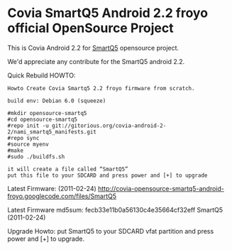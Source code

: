 # Covia SmartQ5 Android 2.2 froyo official OpenSource Project #

This is Covia Android 2.2 for [SmartQ5](http://www.covia.net/main/product-smartq5.html) opensource project.

We'd appreciate any contribute for the SmartQ5 android 2.2.

Quick Rebuild HOWTO:
```
Howto Create Covia Smartq5 2.2 froyo firmware from scratch.

build env: Debian 6.0 (squeeze)

#mkdir opensource-smartq5
#cd opensource-smartq5  
#repo init -u git://gitorious.org/covia-android-2-2/nami_smartq5_manifests.git  
#repo sync  
#source myenv  
#make  
#sudo ./buildfs.sh

it will create a file called “SmartQ5”
put this file to your SDCARD and press power and [+] to upgrade
```

Latest Firmware: (2011-02-24)
http://covia-opensource-smartq5-android-froyo.googlecode.com/files/SmartQ5

Latest Firmware md5sum:
fecb33e11b0a56130c4e35664cf32eff  SmartQ5 (2011-02-24)

Upgrade Howto:
put SmartQ5 to your SDCARD vfat partition and press power and [+] to upgrade.